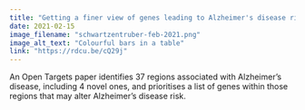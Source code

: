 ```yaml
---
title: "Getting a finer view of genes leading to Alzheimer's disease risk"
date: 2021-02-15
image_filename: "schwartzentruber-feb-2021.png"
image_alt_text: "Colourful bars in a table"
link: "https://rdcu.be/cQ29j"
---
```

An Open Targets paper identifies 37 regions associated with Alzheimer’s disease, including 4 novel ones, and prioritises a list of genes within those regions that may alter Alzheimer’s disease risk. 
